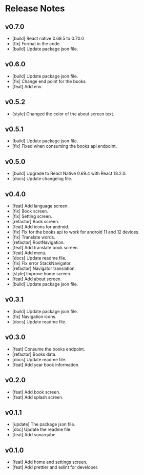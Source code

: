 # Release Notes

## v0.7.0

-   [build] React native 0.69.5 to 0.70.0
-   [fix] Format in the code.
-   [build] Update package json file.

## v0.6.0

-   [build] Update package json file.
-   [fix] Change end point for the books.
-   [feat] Add env.

## v0.5.2

-   [style] Changed the color of the about screen text.

## v0.5.1

-   [build] Update package json file.
-   [fix] Fixed when consuming the books api endpoint.

## v0.5.0

-   [build] Upgrade to React Native 0.69.4 with React 18.2.0.
-   [docs] Update changelog file.

## v0.4.0

-   [feat] Add language screen.
-   [fix] Book screen.
-   [fix] Setting screen.
-   [refactor] Book screen.
-   [feat] Add icons for android.
-   [fix] Fix for the books api to work for android 11 and 12 devices.
-   [fix] Translate words.
-   [refactor] RootNavigation.
-   [feat] Add translate book screen.
-   [feat] Add menu.
-   [docs] Update readme file.
-   [fix] Fix error StackNavigator.
-   [refactor] Navigator translation.
-   [style] Improve home screen.
-   [feat] Add about screen.
-   [build] Update package json file.

## v0.3.1

-   [build] Update package json file.
-   [fix] Navigation icons.
-   [docs] Update readme file.

## v0.3.0

-   [feat] Consume the books endpoint.
-   [refactor] Books data.
-   [docs] Update readme file.
-   [feat] Add year book information.

## v0.2.0

-   [feat] Add book screen.
-   [feat] Add splash screen.

## v0.1.1

-   [update] The package json file.
-   [doc] Update the readme file.
-   [feat] Add sonarqube.

## v0.1.0

-   [feat] Add home and settings screen.
-   [feat] Add prettier and eslint for developer.
